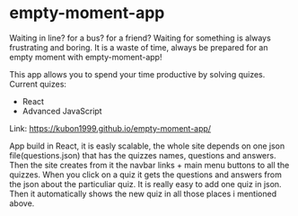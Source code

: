 # empty-moment-app
Waiting in line? for a bus? for a friend? Waiting for something is always frustrating and boring. It is a waste of time, always be prepared for an empty moment with empty-moment-app!

This app allows you to spend your time productive by solving quizes.
Current quizes:
- React
- Advanced JavaScript

Link: https://kubon1999.github.io/empty-moment-app/


App build in React, it is easly scalable, the whole site depends on one json file(questions.json) that has the quizzes names, questions and answers. Then the site creates from it the navbar links + main menu buttons to all the quizzes. When you click on a quiz it gets the questions and answers from the json about the particuliar quiz. It is really easy to add one quiz in json. Then it automatically shows the new quiz in all those places i mentioned above.
